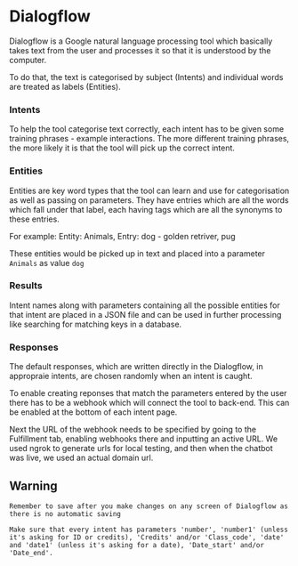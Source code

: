 # Dialogflow

Dialogflow is a Google natural language processing tool which basically takes text from the user and processes it so that it is understood by the computer.

To do that, the text is categorised by subject (Intents) and individual words are treated as labels (Entities). 

### Intents

To help the tool categorise text correctly, each intent has to be given some training phrases - example interactions. The more different training phrases, the more likely it is that the tool will pick up the correct intent.

### Entities

Entities are key word types that the tool can learn and use for categorisation as well as passing on parameters. They have entries which are all the words which fall under that label, each having tags which are all the synonyms to these entries. 

For example: Entity: Animals, Entry: dog - golden retriver, pug

These entities would be picked up in text and placed into a parameter ```Animals``` as value ```dog```

### Results

Intent names along with parameters containing all the possible entities for that intent are placed in a JSON file and can be used in further processing like searching for matching keys in a database.

### Responses

The default responses, which are written directly in the Dialogflow, in appropraie intents, are chosen randomly when an intent is caught. 

To enable creating reponses that match the parameters entered by the user there has to be a webhook which will connect the tool to back-end. This can be enabled at the bottom of each intent page.

Next the URL of the webhook needs to be specified by going to the Fulfillment tab, enabling webhooks there and inputting an active URL. We used ngrok to generate urls for local testing, and then when the chatbot was live, we used an actual domain url.

## Warning

```Remember to save after you make changes on any screen of Dialogflow as there is no automatic saving```

```Make sure that every intent has parameters 'number', 'number1' (unless it's asking for ID or credits), 'Credits' and/or 'Class_code', 'date' and 'date1' (unless it's asking for a date), 'Date_start' and/or 'Date_end'.```
